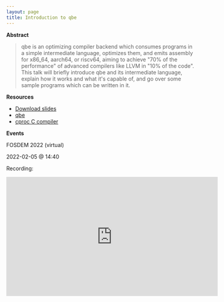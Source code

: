 ```yaml
---
layout: page
title: Introduction to qbe
---
```


**Abstract**

> qbe is an optimizing compiler backend which consumes programs in a simple
> intermediate language, optimizes them, and emits assembly for x86_64, aarch64,
> or riscv64, aiming to achieve "70% of the performance" of advanced compilers
> like LLVM in "10% of the code". This talk will briefly introduce qbe and its
> intermediate language, explain how it works and what it's capable of, and go
> over some sample programs which can be written in it.

**Resources**

- [Download slides](https://fosdem.org/2022/schedule/event/lg_qbe/attachments/slides/4878/export/events/attachments/lg_qbe/slides/4878/qbe.pdf)
- [qbe](https://c9x.me/compile/)
- [cproc C compiler](https://sr.ht/~mcf/cproc/)

**Events**

FOSDEM 2022 (virtual)

2022-02-05 @ 14:40

Recording:

<iframe title="FOSDEM 2022: Introduction to qbe: A lightweight compiler backend" src="https://spacepub.space/videos/embed/bccf239c-3e88-4cdd-99bf-d71ab150fa78" allowfullscreen="" sandbox="allow-same-origin allow-scripts allow-popups" width="560" height="315" frameborder="0"></iframe>
